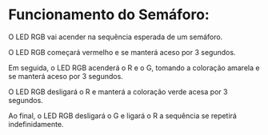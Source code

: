 # Funcionamento do Semáforo:
O LED RGB vai acender na sequência esperada de um semáforo.

O LED RGB começará vermelho e se manterá aceso por 3 segundos.

Em seguida, o LED RGB acenderá o R e o G, tomando a coloração amarela e se manterá aceso por 3 segundos.

O LED RGB desligará o R e manterá a coloração verde acesa por 3 segundos.

Ao final, o LED RGB desligará o G e ligará o R a sequência se repetirá indefinidamente.